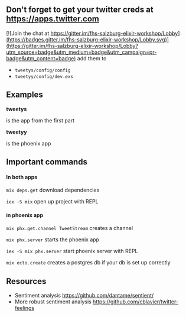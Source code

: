 ## Don't forget to get your twitter creds at https://apps.twitter.com

[![Join the chat at https://gitter.im/fhs-salzburg-elixir-workshop/Lobby](https://badges.gitter.im/fhs-salzburg-elixir-workshop/Lobby.svg)](https://gitter.im/fhs-salzburg-elixir-workshop/Lobby?utm_source=badge&utm_medium=badge&utm_campaign=pr-badge&utm_content=badge)
add them to
- `tweetys/config/config`
- `tweetyy/config/dev.exs`

## Examples

__tweetys__

is the app from the first part

__tweetyy__

is the phoenix app

## Important commands

#### In both apps

`mix deps.get` download dependencies

`iex -S mix` open up project with REPL

#### in phoenix app

`mix phx.get.channel TweetStream` creates a channel

`mix phx.server` starts the phoenix app

`iex -S mix phx.server` start phoenix server with REPL

`mix ecto.create` creates a postgres db if your db is set up correctly

## Resources

- Sentiment analysis https://github.com/dantame/sentient/
- More robust sentiment analysis https://github.com/cblavier/twitter-feelings
